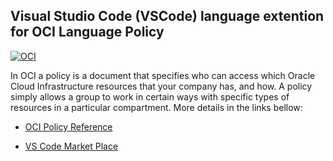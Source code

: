 ## Visual Studio Code (VSCode) language extention for  OCI Language Policy

[![OCI](https://cdn.app.compendium.com/uploads/user/e7c690e8-6ff9-102a-ac6d-e4aebca50425/eb7158e6-28f9-4c69-9345-c2ca751a5b00/File/9812de3c82a4dd3466ca1a36e2ea7432/oci_blog_feature.jpg)](https://www.oracle.com/br/cloud/)


In OCI a policy is a document that specifies who can access which Oracle Cloud Infrastructure resources that your company has, and how. A policy simply allows a group  to work in certain ways with specific types of resources  in a particular compartment. More details in the links bellow:

* [OCI Policy Reference][ocilnk]

* [VS Code Market Place][vscodelnk]

[vscodelnk]: <https://marketplace.visualstudio.com/items?itemName=joaofelipes.oci-policy-language&ssr=false#overview>
[ocilnk]: <https://marketplace.visualstudio.com/items?itemName=joaofelipes.oci-policy-language&ssr=false#overview>